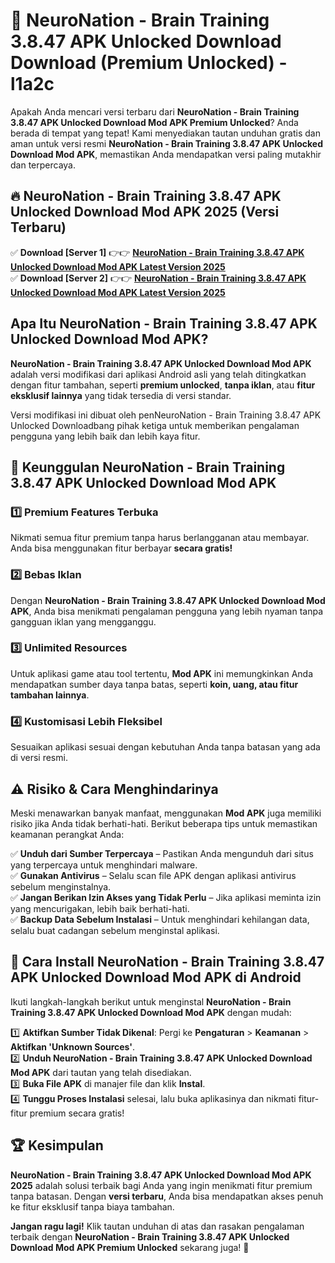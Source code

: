 # 🎯 NeuroNation - Brain Training 3.8.47 APK Unlocked Download  Download (Premium Unlocked) -  l1a2c

Apakah Anda mencari versi terbaru dari **NeuroNation - Brain Training 3.8.47 APK Unlocked Download Mod APK Premium Unlocked**? Anda berada di tempat yang tepat! Kami menyediakan tautan unduhan gratis dan aman untuk versi resmi **NeuroNation - Brain Training 3.8.47 APK Unlocked Download Mod APK**, memastikan Anda mendapatkan versi paling mutakhir dan terpercaya.

## 🔥 NeuroNation - Brain Training 3.8.47 APK Unlocked Download Mod APK 2025 (Versi Terbaru)

✅ **Download [Server 1]** 👉👉 [**NeuroNation - Brain Training 3.8.47 APK Unlocked Download Mod APK Latest Version 2025**](https://momento.my/?title=NeuroNation_-_Brain_Training_3.8.47_APK_Unlocked_Download)  
✅ **Download [Server 2]** 👉👉 [**NeuroNation - Brain Training 3.8.47 APK Unlocked Download Mod APK Latest Version 2025**](https://momento.my/?title=NeuroNation_-_Brain_Training_3.8.47_APK_Unlocked_Download)  

## Apa Itu NeuroNation - Brain Training 3.8.47 APK Unlocked Download Mod APK?

**NeuroNation - Brain Training 3.8.47 APK Unlocked Download Mod APK** adalah versi modifikasi dari aplikasi Android asli yang telah ditingkatkan dengan fitur tambahan, seperti **premium unlocked**, **tanpa iklan**, atau **fitur eksklusif lainnya** yang tidak tersedia di versi standar.

Versi modifikasi ini dibuat oleh penNeuroNation - Brain Training 3.8.47 APK Unlocked Downloadbang pihak ketiga untuk memberikan pengalaman pengguna yang lebih baik dan lebih kaya fitur.

## 🎯 Keunggulan NeuroNation - Brain Training 3.8.47 APK Unlocked Download Mod APK

### 1️⃣ Premium Features Terbuka
Nikmati semua fitur premium tanpa harus berlangganan atau membayar. Anda bisa menggunakan fitur berbayar **secara gratis!**

### 2️⃣ Bebas Iklan
Dengan **NeuroNation - Brain Training 3.8.47 APK Unlocked Download Mod APK**, Anda bisa menikmati pengalaman pengguna yang lebih nyaman tanpa gangguan iklan yang mengganggu.

### 3️⃣ Unlimited Resources
Untuk aplikasi game atau tool tertentu, **Mod APK** ini memungkinkan Anda mendapatkan sumber daya tanpa batas, seperti **koin, uang, atau fitur tambahan lainnya**.

### 4️⃣ Kustomisasi Lebih Fleksibel
Sesuaikan aplikasi sesuai dengan kebutuhan Anda tanpa batasan yang ada di versi resmi.

## ⚠️ Risiko & Cara Menghindarinya

Meski menawarkan banyak manfaat, menggunakan **Mod APK** juga memiliki risiko jika Anda tidak berhati-hati. Berikut beberapa tips untuk memastikan keamanan perangkat Anda:

✅ **Unduh dari Sumber Terpercaya** – Pastikan Anda mengunduh dari situs yang terpercaya untuk menghindari malware.  
✅ **Gunakan Antivirus** – Selalu scan file APK dengan aplikasi antivirus sebelum menginstalnya.  
✅ **Jangan Berikan Izin Akses yang Tidak Perlu** – Jika aplikasi meminta izin yang mencurigakan, lebih baik berhati-hati.  
✅ **Backup Data Sebelum Instalasi** – Untuk menghindari kehilangan data, selalu buat cadangan sebelum menginstal aplikasi.

## 📌 Cara Install NeuroNation - Brain Training 3.8.47 APK Unlocked Download Mod APK di Android

Ikuti langkah-langkah berikut untuk menginstal **NeuroNation - Brain Training 3.8.47 APK Unlocked Download Mod APK** dengan mudah:

1️⃣ **Aktifkan Sumber Tidak Dikenal**: Pergi ke **Pengaturan** > **Keamanan** > **Aktifkan 'Unknown Sources'**.  
2️⃣ **Unduh NeuroNation - Brain Training 3.8.47 APK Unlocked Download Mod APK** dari tautan yang telah disediakan.  
3️⃣ **Buka File APK** di manajer file dan klik **Instal**.  
4️⃣ **Tunggu Proses Instalasi** selesai, lalu buka aplikasinya dan nikmati fitur-fitur premium secara gratis!

## 🏆 Kesimpulan

**NeuroNation - Brain Training 3.8.47 APK Unlocked Download Mod APK 2025** adalah solusi terbaik bagi Anda yang ingin menikmati fitur premium tanpa batasan. Dengan **versi terbaru**, Anda bisa mendapatkan akses penuh ke fitur eksklusif tanpa biaya tambahan.

**Jangan ragu lagi!** Klik tautan unduhan di atas dan rasakan pengalaman terbaik dengan **NeuroNation - Brain Training 3.8.47 APK Unlocked Download Mod APK Premium Unlocked** sekarang juga! 🚀
